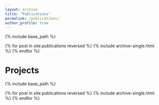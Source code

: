 ```yaml
---
layout: archive
title: "Publications"
permalink: /publications/
author_profile: true
---
```


{% include base_path %}

{% for post in site.publications reversed %}
  {% include archive-single.html %}
{% endfor %}


# Projects

{% include base_path %}

{% for post in site.publications reversed %}
  {% include archive-single.html %}
{% endfor %}
